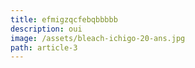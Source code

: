 ```yaml
---
title: efmigzqcfebqbbbbb
description: oui
image: /assets/bleach-ichigo-20-ans.jpg
path: article-3
---
```

